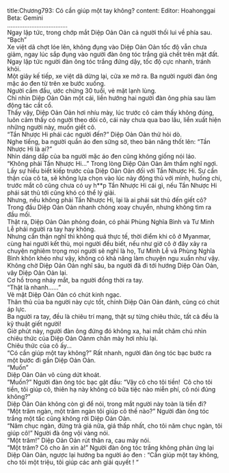 title:Chương793: Có cần giúp một tay không?
content:
Editor: Hoahonggai<br>Beta: Gemini<br>……………………………..<br>Ngay lập tức, trong chớp mắt Diệp Oản Oản cả người thối lui về phía sau.<br>“Bạch”<br>Xe việt dã chợt lóe lên, không đụng vào Diệp Oản Oản tốc độ vẫn chưa giảm, ngay lúc sắp đụng vào người đàn ông tóc trắng giả chết trên mặt đất.<br>Ngay lập tức người đàn ông tóc trắng đứng dậy, tốc độ cực nhanh, tránh khỏi.<br>Một giây kế tiếp, xe việt dã dừng lại, cửa xe mở ra. Ba người người đàn ông mặc áo đen từ trên xe bước xuống.<br>Người cầm đầu, ước chừng 30 tuổi, vẻ mặt lạnh lùng.<br>Chỉ nhìn Diệp Oản Oản một cái, liền hướng hai người đàn ông phía sau làm động tác cắt cổ.<br>Thấy vậy, Diệp Oản Oản hơi nhíu mày, lúc trước cô cảm thấy không đúng, luôn cảm thấy có người theo dõi cô, cái này chưa qua bao lâu, liền xuất hiện những người này, muốn giết cô.<br>“Tần Nhược Hi phái các người đến?” Diệp Oản Oản thử hỏi dò.<br>Nghe tiếng, ba người quần áo đen sững sờ, theo bản năng thốt lên: “Tần Nhược Hi là ai?”<br>Nhìn dáng dấp của ba người mặc áo đen cũng không giống nói láo.<br>“Không phải Tần Nhược Hi…” Trong lòng Diệp Oản Oản âm thầm nghĩ ngợi.<br>Lấy sự hiểu biết kiếp trước của Diệp Oản Oản đối với Tần Nhược Hi. Sự cẩn thận của cô ta, sẽ không lựa chọn vào lúc này động thủ với mình, huống chi, trước mắt cô cũng chưa có uy h**p Tần Nhược Hi cái gì, nếu Tần Nhược Hi phái sát thủ tới cũng khó có thể lý giải.<br>Nhưng, nếu không phải Tần Nhược Hi, lại là ai phái sát thủ đến giết cô?<br>Trong đầu Diệp Oản Oản nhanh chóng xoay chuyển, nhưng không tìm ra đầu mối.<br>Thật ra, Diệp Oản Oản phỏng đoán, có phải Phùng Nghĩa Bình và Tư Minh Lễ phái người ra tay hay không.<br>Nhưng cẩn thận nghĩ thì không quá thực tế, thời điểm khi cô ở Myanmar, cùng hai người kết thù, mọi người đều biết, nếu như giờ cô ở đây xảy ra chuyện nghiêm trọng mọi người sẽ nghĩ là họ, Tư Minh Lễ và Phùng Nghĩa Bình khôn khéo như vậy, không có khả năng làm chuyện ngu xuẩn như vậy.<br>Không chờ Diệp Oản Oản nghĩ sâu, ba người đã đi tới hướng Diệp Oản Oản, vây Diệp Oản Oản lại.<br>Cơ hồ trong nháy mắt, ba người đồng thời ra tay.<br>“Thật là nhanh……”<br>Vẻ mặt Diệp Oản Oản có chút kinh ngạc.<br>Thân thủ của ba người này cực tốt, chính Diệp Oản Oản đánh, cũng có chút áp lực.<br>Ba người ra tay, đều là chiêu trí mạng, thật sự từng chiêu thức, tất cả đều là kỹ thuật giết người!<br>Giờ phút này, người đàn ông đứng đó không xa, hai mắt chăm chú nhìn chiêu thức của Diệp Oản Oảnm chân mày hơi nhíu lại.<br>Chiêu thức của cô ấy…<br>“Có cần giúp một tay không?” Rất nhanh, người đàn ông tóc bạc bước ra một bước đi gần Diệp Oản Oản.<br>“Muốn”<br>Diệp Oản Oản vô cùng dứt khoát.<br>“Muốn?” Người đàn ông tóc bạc gật đầu: “Vậy cô cho tôi tiền!  Cô cho tôi tiền, tôi giúp cô, thiên hạ này không có bữa tiệc nào miễn phí, cô nói đúng không?”<br>Diệp Oản Oản không còn gì để nói, trong mắt người này toàn là tiền đi?<br>“Một trăm ngàn, một trăm ngàn tôi giúp cô thế nào?” Người đàn ông tóc trắng một tấc cũng không rời Diệp Oản Oản.<br>“Năm chục ngàn, đừng trả giá nữa, giá thấp nhất, cho tôi năm chục ngàn, tôi giúp cô!” Người đà ông vội vàng nói.<br>“Một trăm!” Diệp Oản Oản rút thân ra, cau mày nói.<br>“Một trăm? Cô cho ăn xin à!” Người đàn ông tóc trắng không phản ứng lại Diệp Oản Oản, ngược lại hướng ba người áo đen : “Cần giúp một tay không, cho tôi một triệu, tôi giúp các anh giải quyết ! “